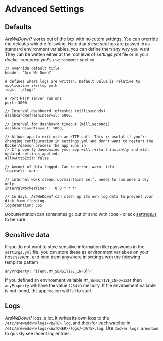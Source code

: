# Advanced Settings

## Defaults

*AreWeDown?* works out of the box with no cutom settings. You can override the defaults with the following. Note that these settings are passed in as standard environment variables, you can define them any way you want. They can be written either at the root level of _settings.yml_ file or in your _docker-compose.yml_'s `environment:` section. 

    // override default title
    header: 'Are We Down?'

    # defines where logs are written. Default value is relative to application startup path
    logs: './logs'

    # Port HTTP server run ons   
    port: 3000

    // Interval dashboard refreshes (milliseconds)
    dashboardRefreshInterval: 5000,

    // Interval for dashboard timeout (milliseconds)
    dashboardLoadTimeout: 5000,

    // Allows app to exit with an HTTP call. This is useful if you're changing configuration in settings.yml and don't want to restart the Docker/daemon process the app runs in
    // If properly daemonized your app will restart instantly and with updated settings applied.
    allowHttpExit: false

    // Amount of data logged. Can be error, warn, info
    logLevel: 'warn'

    // internal work cleans up/maintains self. needs to run once a day only.
    internalWorkerTimer : '0 0 * * *'

    // In days. AreWeDown? can clean up its own log data to prevent your disk from flooding.
    logRetention: 365 

Documentation can sometimes go out of sync with code - check [settings.js](https://github.com/shukriadams/arewedown/blob/master/src/lib/settings.js) to be sure.

## Sensitive data

If you do not want to store sensitive information like passwords in the `settings.yml` file, you can store these as environment variables on your host system, and bind them anywhere in settings with the following template pattern

    anyProperty: "{{env.MY_SENSITIVE_INFO}}"

If you defined an environment variable `MY_SENSITIVE_INFO=1234` then `anyProperty` will have the value `1234` in memory. If the environment variable is not found, the application will fail to start.

## Logs

*AreWeDown?* logs, a lot. It writes its own logs to the `/etc/arewedown/logs/<DATE>.log`, and then for each watcher in `/etc/arewedown/logs/<WATCHER>/logs/<DATE>.log`. Use `docker logs arewdown` to quickly see recent log entries.        